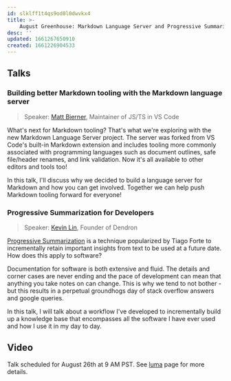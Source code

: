 ```yaml
---
id: slklff1t4qs9od0l0dwvkx4
title: >-
    August Greenhouse: Markdown Language Server and Progressive Summarization for Developers
desc: ''
updated: 1661267650910
created: 1661226904533
---
```



## Talks

### Building better Markdown tooling with the Markdown language server	

> Speaker: [Matt Bierner](https://twitter.com/mattbierner), Maintainer of JS/TS in VS Code

What's next for Markdown tooling? That's what we're exploring with the new Markdown Language Server project. The server was forked from VS Code's built-in Markdown extension and includes tooling more commonly associated with programming languages such as document outlines, safe file/header renames, and link validation. Now it's all available to other editors and tools too!

In this talk, I'll discuss why we decided to build a language server for Markdown and how you can get involved. Together we can help push Markdown tooling forward for everyone!

### Progressive Summarization for Developers

> Speaker: [Kevin Lin](https://twitter.com/kevins8), Founder of Dendron

[Progressive Summarization](https://fortelabs.co/blog/progressive-summarization-a-practical-technique-for-designing-discoverable-notes/) is a technique popularized by Tiago Forte to incrementally retain important insights from text to be used at a future date. How does this apply to software?

Documentation for  software is both extensive and fluid. The details and corner cases are never ending and the pace of development can mean that anything you take notes on can change.
This is why we tend to not bother - but this results in a perpetual groundhogs day of stack overflow answers and google queries.

In this talk, I will talk about a workflow I've developed to incrementally build up a knowledge base that encompasses all the software I have ever used and how I use it in my day to day.

## Video

Talk scheduled for August 26th at 9 AM PST. 
See [luma](https://lu.ma/knu8uopf) page for more details.


